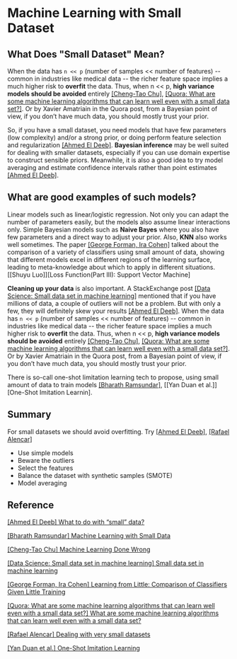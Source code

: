# Machine Learning with Small Dataset



## What Does "Small Dataset" Mean?

When the data has `n << p` (number of samples << number of features) --  common in industries like medical data -- the richer feature space implies a much higher risk to **overfit** the data. Thus, when n << p, **high variance models should be avoided** entirely [[Cheng-Tao Chu]][Machine Learning Done Wrong], [[Quora: What are some machine learning algorithms that can learn well even with a small data set?]][What are some machine learning algorithms that can learn well even with a small data set?]. Or by Xavier Amatriain in the Quora post, from a Bayesian point of view, if you don’t have much data, you should mostly trust your prior.

So, if you have a small dataset, you need models that have few parameters (low complexity) and/or a strong prior, or doing perform feature selection and regularization [[Ahmed El Deeb]][What to do with “small” data?]. **Bayesian inference** may be well suited for dealing with smaller datasets, especially if you can use domain expertise to construct sensible priors. Meanwhile, it is also a good idea to try model averaging and estimate confidence intervals rather than point estimates [[Ahmed El Deeb]][What to do with “small” data?].

## What are good examples of such models?

Linear models such as linear/logistic regression. Not only you can adapt the number of parameters easily, but the models also assume linear interactions only. Simple Bayesian models such as **Naive Bayes** where you also have few parameters and a direct way to adjust your prior. Also, **KNN** also works well sometimes. The paper [[George Forman, Ira Cohen]][Learning from Little: Comparison of Classifiers Given Little Training] talked about the comparison of a variety of classifiers using small amount of data, showing that different models excel in different regions of the learning surface, leading to meta-knowledge about which to apply in different situations.
[[Shuyu Luo]][Loss Function(Part III): Support Vector Machine]

**Cleaning up your data** is also important. A StackExchange post [[Data Science: Small data set in machine learning]][Small data set in machine learning] mentioned that if you have millions of data, a couple of outliers will not be a problem. But with only a few, they will definitely skew your results [[Ahmed El Deeb]][What to do with “small” data?].
When the data has `n << p` (number of samples << number of features) --  common in industries like medical data -- the richer feature space implies a much higher risk to **overfit** the data. Thus, when n << p, **high variance models should be avoided** entirely [[Cheng-Tao Chu]][Machine Learning Done Wrong], [[Quora: What are some machine learning algorithms that can learn well even with a small data set?]][What are some machine learning algorithms that can learn well even with a small data set?]. Or by Xavier Amatriain in the Quora post, from a Bayesian point of view, if you don’t have much data, you should mostly trust your prior.


There is so-call one-shot limitation learning tech to propose, using small amount of data to train models [[Bharath Ramsundar]][Machine Learning with Small Data], [[Yan Duan et al.]][One-Shot Imitation Learnin].


## Summary


For small datasets we should avoid overfitting. Try [[Ahmed El Deeb]][What to do with “small” data?], [[Rafael Alencar]][Dealing with very small datasets]
* Use simple models
* Beware the outliers
* Select the features
* Balance the dataset with synthetic samples (SMOTE)
* Model averaging


## Reference

[What to do with “small” data?]: https://medium.com/rants-on-machine-learning/what-to-do-with-small-data-d253254d1a89
[[Ahmed El Deeb] What to do with “small” data?](https://medium.com/rants-on-machine-learning/what-to-do-with-small-data-d253254d1a89)


[Machine Learning with Small Data]: http://rbharath.github.io/machine-learning-with-small-data/
[[Bharath Ramsundar] Machine Learning with Small Data](http://rbharath.github.io/machine-learning-with-small-data/)


[Machine Learning Done Wrong]: http://ml.posthaven.com/machine-learning-done-wrong
[[Cheng-Tao Chu] Machine Learning Done Wrong](http://ml.posthaven.com/machine-learning-done-wrong)


[Small data set in machine learning]: https://datascience.stackexchange.com/questions/26140/small-data-set-in-machine-learning/26146#26146
[[Data Science: Small data set in machine learning] Small data set in machine learning](https://datascience.stackexchange.com/questions/26140/small-data-set-in-machine-learning/26146#26146)


[Learning from Little: Comparison of Classifiers Given Little Training]: https://link.springer.com/chapter/10.1007/978-3-540-30116-5_17
[[George Forman, Ira Cohen] Learning from Little: Comparison of Classifiers Given Little Training](https://link.springer.com/chapter/10.1007/978-3-540-30116-5_17)


[What are some machine learning algorithms that can learn well even with a small data set?]: https://www.quora.com/What-are-some-machine-learning-algorithms-that-can-learn-well-even-with-a-small-data-set
[[Quora: What are some machine learning algorithms that can learn well even with a small data set?] What are some machine learning algorithms that can learn well even with a small data set?](https://www.quora.com/What-are-some-machine-learning-algorithms-that-can-learn-well-even-with-a-small-data-set)


[Dealing with very small datasets]: https://www.kaggle.com/rafjaa/dealing-with-very-small-datasets
[[Rafael Alencar] Dealing with very small datasets](https://www.kaggle.com/rafjaa/dealing-with-very-small-datasets)


[One-Shot Imitation Learning]: https://arxiv.org/abs/1703.07326
[[Yan Duan et al.] One-Shot Imitation Learning](https://arxiv.org/abs/1703.07326)